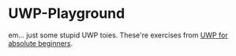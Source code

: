 # UWP-Playground
em... just some stupid UWP toies.
These're exercises from [UWP for absolute beginners](http://space.bilibili.com/18340402/#!/channel-detail/1436/1/0).
